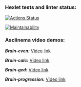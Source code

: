 ### Hexlet tests and linter status:
[![Actions Status](https://github.com/KotovMikhail/frontend-project-44/actions/workflows/hexlet-check.yml/badge.svg)](https://github.com/KotovMikhail/frontend-project-44/actions)

[![Maintainability](https://api.codeclimate.com/v1/badges/db3b4ee9ab1eafe2202b/maintainability)](https://codeclimate.com/github/KotovMikhail/frontend-project-44/maintainability)

### Asciinema video demos:

***Brain-even:***
[Video link](https://asciinema.org/a/DpmNCLmugW4UEv5edI6CWD9rM)

***Brain-calc:***
[Video link](https://asciinema.org/a/tCdJdpHtVcNj24bTtAiJXiDYA)

***Brain-gcd:***
[Video link](https://asciinema.org/a/ksmarzfQ8o4Ewqie496LWaB9G)

***Brain-progression:***
[Video link](https://asciinema.org/a/PDfkGwcy1IrXc8FT0kqQ6irob)